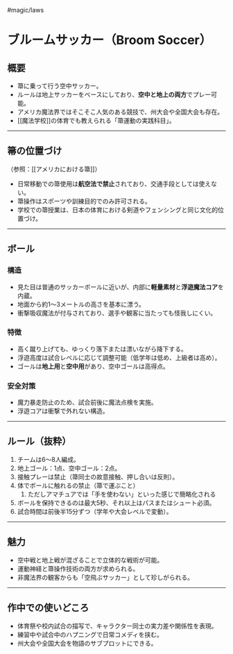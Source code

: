 #magic/laws 
# ブルームサッカー（Broom Soccer）

## 概要
- 箒に乗って行う空中サッカー。
- ルールは地上サッカーをベースにしており、**空中と地上の両方**でプレー可能。
- アメリカ魔法界ではそこそこ人気のある競技で、州大会や全国大会も存在。
- [[魔法学校]]の体育でも教えられる「箒運動の実践科目」。

---

## 箒の位置づけ
（参照：[[アメリカにおける箒]]）
- 日常移動での箒使用は**航空法で禁止**されており、交通手段としては使えない。
- 箒操作はスポーツや訓練目的でのみ許可される。
- 学校での箒授業は、日本の体育における剣道やフェンシングと同じ文化的位置づけ。

---

## ボール
### 構造
- 見た目は普通のサッカーボールに近いが、内部に**軽量素材**と**浮遊魔法コア**を内蔵。
- 地面から約1〜3メートルの高さを基本に漂う。
- 衝撃吸収魔法が付与されており、選手や観客に当たっても怪我しにくい。

### 特徴
- 高く蹴り上げても、ゆっくり落下または漂いながら降下する。
- 浮遊高度は試合レベルに応じて調整可能（低学年は低め、上級者は高め）。
- ゴールは**地上用**と**空中用**があり、空中ゴールは高得点。

### 安全対策
- 魔力暴走防止のため、試合前後に魔法点検を実施。
- 浮遊コアは衝撃で外れない構造。

---

## ルール（抜粋）
1. チームは6〜8人編成。
2. 地上ゴール：1点、空中ゴール：2点。
3. 接触プレーは禁止（箒同士の故意接触、押し合いは反則）。
4. 体でボールに触れるの禁止（箒で運ぶこと）
	1. ただしアマチュアでは「手を使わない」といった感じで簡略化される
5. ボールを保持できるのは最大5秒、それ以上はパスまたはシュート必須。
6. 試合時間は前後半15分ずつ（学年や大会レベルで変動）。

---

## 魅力
- 空中戦と地上戦が混ざることで立体的な戦術が可能。
- 運動神経と箒操作技術の両方が求められる。
- 非魔法界の観客からも「空飛ぶサッカー」として珍しがられる。

---

## 作中での使いどころ
- 体育祭や校内試合の描写で、キャラクター同士の実力差や関係性を表現。
- 練習中や試合中のハプニングで日常コメディを挟む。
- 州大会や全国大会を物語のサブプロットにできる。
